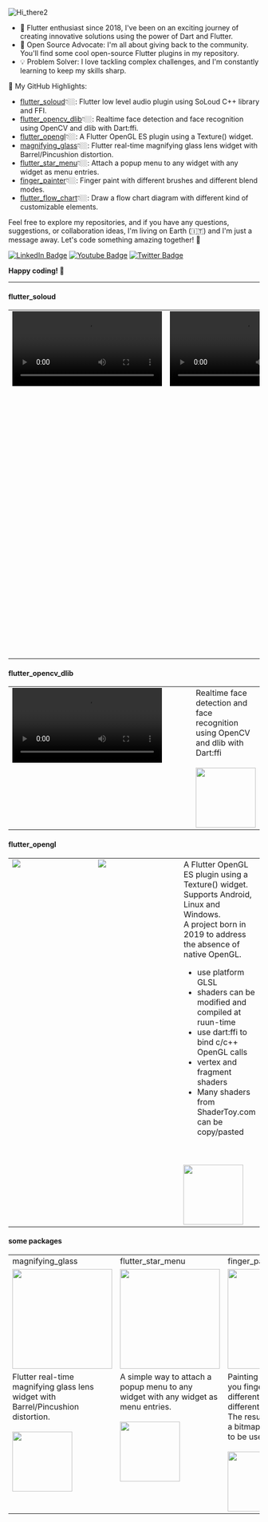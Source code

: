 ![Hi_there2](https://github.com/alnitak/alnitak/assets/192827/221f5601-447a-42a2-ae2b-181e50ee3b3a)


- 📆 Flutter enthusiast since 2018, I've been on an exciting journey of creating innovative solutions using the power of Dart and Flutter.
- 🧰 Open Source Advocate: I'm all about giving back to the community. You'll find some cool open-source Flutter plugins in my repository.
- 💡 Problem Solver: I love tackling complex challenges, and I'm constantly learning to keep my skills sharp.

🌟 My GitHub Highlights:
- [flutter_soloud](#flutter_soloud)👇🏼: Flutter low level audio plugin using SoLoud C++ library and FFI.
- [flutter_opencv_dlib](#flutter_opencv_dlib)👇🏼: Realtime face detection and face recognition using OpenCV and dlib with Dart:ffi.
- [flutter_opengl](#flutter_opengl)👇🏼: A Flutter OpenGL ES plugin using a Texture() widget.
- [magnifying_glass](#some-packages)👇🏼: Flutter real-time magnifying glass lens widget with Barrel/Pincushion distortion.
- [flutter_star_menu](#some-packages)👇🏼: Attach a popup menu to any widget with any widget as menu entries.
- [finger_painter](#some-packages)👇🏼: Finger paint with different brushes and different blend modes.
- [flutter_flow_chart](#some-packages)👇🏼: Draw a flow chart diagram with different kind of customizable elements.

Feel free to explore my repositories, and if you have any questions, suggestions, or collaboration ideas, I'm living on Earth (🇮🇹) and I'm just a message away. Let's code something amazing together! 🚀
<div id="badges">
  <a href="https://www.linkedin.com/in/marco-bavagnoli/"><img src="https://img.shields.io/badge/LinkedIn-blue?logo=linkedin" alt="LinkedIn Badge"/></a>
  <a href="https://www.youtube.com/@MarcoBavagnoli/videos"><img src="https://img.shields.io/badge/YouTube-red?logo=youtube&logoColor=white" alt="Youtube Badge"/></a>
  <a href="https://twitter.com/lildeimos"><img src="https://img.shields.io/badge/Twitter-blue?logo=twitter&logoColor=white" alt="Twitter Badge"/></a>
</div>

**Happy coding! 🚀**

---


#### flutter_soloud

<table>
<tr>
	<td width=250 valign="top">
		<video src="https://github.com/alnitak/flutter_soloud/assets/192827/384c88aa-5daf-4f10-a879-169ab8522690"></video>
	</td>
	<td width=250 valign="top">
		<video src="https://github.com/alnitak/flutter_soloud/assets/192827/bfc5aa73-6dbc-42f5-90e4-bc1cc5e181e0"></video>
	</td>
	<td valign="top">
		Flutter low level audio plugin using SoLoud C++ library and FFI
		<ul>
		<li><b>Player</b> and <b>capture</b> audio from microphone</li>
		<li><b>3D audio</b> with doppler effect</li>
		<li><b>Faders</b>, <b>oscillators</b>, audio effects like <b>echo</b>, <b>freeverb</b>, <b>robotizer</b>, <b>equalizer</b>, <b>bassboost</b></li>
		<li>retrieval of audio <b>FFT</b> and <b>wave data</b></li>
		</ul>
		<br/>
		<a href="https://github.com/alnitak/flutter_soloud">
  			<img height=120 align="center" src="https://github-readme-stats.vercel.app/api/pin/?username=alnitak&repo=flutter_soloud&theme=transparent" />
		</a>
	</td>
</tr>
</table>



#### flutter_opencv_dlib

<table>
<tr>
	<td width=500 valign="top">
		<video src="https://user-images.githubusercontent.com/192827/224568828-988137d8-8f80-45a6-8721-0e922792e2c8.mp4"></video>
	</td>
	<td valign="top">
		Realtime face detection and face recognition using OpenCV and dlib with Dart:ffi
		<br/><br/>
		<a href="https://github.com/alnitak/flutter_opencv_dlib">
  			<img height=120 align="center" src="https://github-readme-stats.vercel.app/api/pin/?username=alnitak&repo=flutter_opencv_dlib&theme=transparent" />
		</a>
	</td>
</tr>
</table>

#### flutter_opengl

<table>
<tr>
	<td width=250 valign="top">
		<img src="https://github.com/alnitak/flutter_opengl/raw/master/images/flutter_opengl.gif?raw=true"></img>
	</td>
	<td width=250 valign="top">
		<img src="https://github.com/alnitak/flutter_opengl/raw/master/images/flutter_OpenGL-textures.gif?raw=true"></img>
	</td>
	<td valign="top">
		A Flutter OpenGL ES plugin using a Texture() widget. Supports Android, Linux and Windows.<br/>
		A project born in 2019 to address the absence of native OpenGL.<br/>
		<ul> 
			<li>use platform GLSL</li>
			<li>shaders can be modified and compiled at ruun-time</li>
			<li>use dart:ffi to bind c/c++ OpenGL calls</li>
			<li>vertex and fragment shaders</li>
			<li>Many shaders from ShaderToy.com can be copy/pasted</li>
		</ul>
		<br/><br/>
		<a href="https://github.com/alnitak/flutter_opengl">
  			<img height=120 align="center" src="https://github-readme-stats.vercel.app/api/pin/?username=alnitak&repo=flutter_opengl&theme=transparent" />
		</a>
	</td>
</tr>
</table>



#### some packages

<table>
<tr>
	<td>magnifying_glass</td>
	<td>flutter_star_menu</td>
	<td>finger_painter</td>
	<td>flutter_flow_chart</td>
</tr>
<tr>
	<td width=210 valign="top">
		<img width=200 src="https://github.com/alnitak/magnifying_glass/blob/master/img/magnifying_glass.gif?raw=true"></img>
	</td>
	<td width=210 valign="top">
		<img width=200 src="https://github.com/alnitak/flutter_star_menu/raw/master/images/StarMenuDemo2.gif?raw=true"></img>
	</td>
	<td width=210 valign="top">
		<img width=200 src="https://github.com/alnitak/finger_painter/raw/main/images/painter.gif?raw=true"></img>
	</td>
	<td width=210 valign="top">
		<img width=200 src="https://github.com/alnitak/flutter_flow_chart/raw/main/images/flowchart.gif?raw=true"></img>
	</td>
</tr>
<tr>
	<td valign="top">
		Flutter real-time magnifying glass lens widget with Barrel/Pincushion distortion.
		<br/><br/>
		<a href="https://github.com/alnitak/magnifying_glass">
  			<img height=120 align="center" src="https://github-readme-stats.vercel.app/api/pin/?username=alnitak&repo=magnifying_glass&theme=transparent" />
		</a>
	</td>	
	<td valign="top">
		A simple way to attach a popup menu to any widget with any widget as menu entries.
		<br/><br/>
		<a href="https://github.com/alnitak/flutter_star_menu">
  			<img height=120 align="center" src="https://github-readme-stats.vercel.app/api/pin/?username=alnitak&repo=flutter_star_menu&theme=transparent" />
		</a>
	</td>
	<td valign="top">
		Painting package that let you finger paint with different brushes and different blend modes. The result can be read as a bitmap or list of Points to be used ie on a Map.
		<br/><br/>
		<a href="https://github.com/alnitak/finger_painter">
  			<img height=120 align="center" src="https://github-readme-stats.vercel.app/api/pin/?username=alnitak&repo=finger_painter&theme=transparent" />
		</a>
	</td>
	<td valign="top">
		A package that let you draw a flow chart diagram with different kind of customizable elements. Dashboards can be saved for later use.
		<br/><br/>
		<a href="https://github.com/alnitak/flutter_flow_chart">
  			<img height=120 align="center" src="https://github-readme-stats.vercel.app/api/pin/?username=alnitak&repo=flutter_flow_chart&theme=transparent" />
		</a>
	</td>
</tr>
</table>


